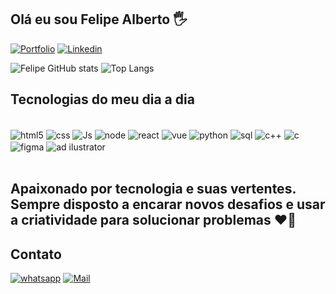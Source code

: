 
## Olá eu sou Felipe Alberto 🖐️

[![Portfolio](https://img.shields.io/badge/website-000000?style=for-the-badge&logo=About.me&logoColor=white)]()
[![Linkedin](https://img.shields.io/badge/LinkedIn-0077B5?style=for-the-badge&logo=linkedin&logoColor=white)](https://www.linkedin.com/in/felipe-alberto-8b01a2268/)

![Felipe GitHub stats](https://github-readme-stats.vercel.app/api?username=felipalb&show_icons=true&theme=dracula)
![Top Langs](https://github-readme-stats.vercel.app/api/top-langs/?username=felipalb&hide_progress=true)

## Tecnologias do meu dia a dia
<div style= "display: inline_block"><br/>
    <img align="center" alt="html5" src= "https://img.shields.io/badge/HTML5-E34F26?style=for-the-badge&logo=html5&logoColor=white"/>
    <img align="center" alt="css" src= "https://img.shields.io/badge/CSS3-1572B6?style=for-the-badge&logo=css3&logoColor=white"/>
    <img align="center" alt="Js" src= "https://img.shields.io/badge/JavaScript-323330?style=for-the-badge&logo=javascript&logoColor=F7DF1E"/>
    <img align="center" alt="node" src= "https://img.shields.io/badge/Node.js-43853D?style=for-the-badge&logo=node.js&logoColor=white"/>
    <img align="center" alt="react" src= "https://img.shields.io/badge/React-20232A?style=for-the-badge&logo=react&logoColor=61DAFB"/>
    <img align="center" alt="vue" src= "https://img.shields.io/badge/Vue.js-35495E?style=for-the-badge&logo=vue.js&logoColor=4FC08D"/>
    <img align="center" alt="python" src= "https://img.shields.io/badge/Python-3776AB?style=for-the-badge&logo=python&logoColor=white"/>
    <img align="center" alt="sql" src= "https://img.shields.io/badge/MySQL-00000F?style=for-the-badge&logo=mysql&logoColor=white"/>
    <img align="center" alt="c++" src= "https://img.shields.io/badge/C%2B%2B-00599C?style=for-the-badge&logo=c%2B%2B&logoColor=white"/>
    <img align="center" alt="c" src= "https://img.shields.io/badge/C-00599C?style=for-the-badge&logo=c&logoColor=white"/>
    <img align="center" alt="figma" src= "https://img.shields.io/badge/Figma-F24E1E?style=for-the-badge&logo=figma&logoColor=white"/>
    <img align="center" alt="ad ilustrator" src= "https://img.shields.io/badge/Adobe%20Illustrator-FF9A00?style=for-the-badge&logo=adobe%20illustrator&logoColor=white"/>
</div><br/>
<h2>Apaixonado por tecnologia e suas vertentes. 
Sempre disposto a encarar novos desafios e usar a criatividade para solucionar problemas ❤️‍🔥</h2>

## Contato

[![whatsapp](https://img.shields.io/badge/WhatsApp-25D366?style=for-the-badge&logo=whatsapp&logoColor=white)](https://api.whatsapp.com/send?phone=5519999929394)
[![Mail](https://img.shields.io/badge/Gmail-D14836?style=for-the-badge&logo=gmail&logoColor=white)](mailto:felipealbertosantos@outlook.com)
